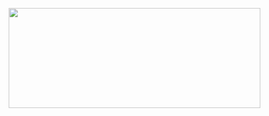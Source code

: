 
<p align="center">
         <!--- <img src =https://github.com/Slayer98/Slayer98/blob/main/_main.gif width="200" height="200" > --->
          <img src =https://github.com/Slayer98/Slayer98/blob/main/src/void.gif width="500" height="200" > 

</p>


<!---# Hello --->
